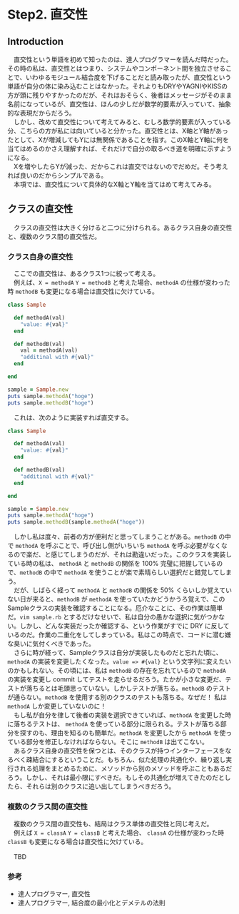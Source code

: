 # Step2. 直交性

## Introduction

　直交性という単語を初めて知ったのは、達人プログラマーを読んだ時だった。その時の私は、直交性とはつまり、システムやコンポーネント間を独立させることで、いわゆるモジュール結合度を下げることだと読み取ったが、直交性という単語が自分の体に染み込むことはなかった。それよりもDRYやYAGNIやKISSの方が頭に残りやすかったのだが、それはおそらく、後者はメッセージがそのまま名前になっているが、直交性は、ほんの少しだが数学的要素が入っていて、抽象的な表現だからだろう。  
　しかし、改めて直交性について考えてみると、むしろ数学的要素が入っている分、こちらの方が私には向いていると分かった。直交性とは、X軸とY軸があったとして、Xが増減してもYには無関係であることを指す。このX軸とY軸に何を当てはめるのかさえ理解すれば、それだけで自分の取るべき道を明確に示すようになる。  
　Xを増やしたらYが減った、だからこれは直交ではないのでだめだ。そう考えれば良いのだからシンプルである。  
　本項では、直交性について具体的なX軸とY軸を当てはめて考えてみる。

## クラスの直交性

　クラスの直交性は大きく分けると二つに分けられる。あるクラス自身の直交性と、複数のクラス間の直交性だ。

### クラス自身の直交性

　ここでの直交性は、あるクラス1つに絞って考える。  
　例えば、`X = methodA` `Y = methodB` と考えた場合、`methodA` の仕様が変わった時 `methodB` も変更になる場合は直交性に欠けている。

```ruby
class Sample

  def methodA(val)
    "value: #{val}"
  end

  def methodB(val)
    val = methodA(val)
    "additinal with #{val}"
  end

end

sample = Sample.new
puts sample.methodA("hoge")
puts sample.methodB("hoge")
```

　これは、次のように実装すれば直交する。

```ruby
class Sample

  def methodA(val)
    "value: #{val}"
  end

  def methodB(val)
    "additinal with #{val}"
  end

end

sample = Sample.new
puts sample.methodA("hoge")
puts sample.methodB(sample.methodA("hoge"))
```

　しかし私は度々、前者の方が便利だと思ってしまうことがある。`methodB` の中で `methodA` を呼ぶことで、呼び出し側がいちいち `methodA` を呼ぶ必要がなくなるので楽だ、と感じてしまうのだが、それは勘違いだった。このクラスを実装している時の私は、 `methodA` と `methodB` の関係を 100% 完璧に把握しているので、`methodB` の中で `methodA` を使うことが楽で素晴らしい選択だと錯覚してしまう。  
　だが、しばらく経って `methodA` と `methodB` の関係を 50% くらいしか覚えていない日が来ると、`methodB` が `methodA` を使っていたかどうかうろ覚えで、このSampleクラスの実装を確認することになる。厄介なことに、その作業は簡単だ。`vim sample.rb` とするだけなせいで、私は自分の愚かな選択に気がつかない。しかし、どんな実装だったか確認する、という作業がすでに DRY に反しているのだ。作業の二重化をしてしまっている。私はこの時点で、コードに潜む嫌な臭いに気付くべきであった。  
　さらに時が経って、Sampleクラスは自分が実装したものだと忘れた頃に、 `methodA` の実装を変更したくなった。`value => #{val}` という文字列に変えたいのかもしれない。その頃には、私は `methodB` の存在を忘れているので `methodA` の実装を変更し commit してテストを走らせるだろう。たかが小さな変更だ、テストが落ちるとは毛頭思っていない。しかしテストが落ちる。`methodB` のテストが通らない。`methodB` を使用する別のクラスのテストも落ちる。なぜだ！ 私は `methodA` しか変更していないのに！  
　もし私が自分を律して後者の実装を選択できていれば、`methodA` を変更した時に落ちるテストは、 `methodA` を使っている部分に限られる。テストが落ちる部分を探すのも、理由を知るのも簡単だ。`methodA` を変更したから `methodA` を使っている部分を修正しなければならない。そこに `methodB` は出てこない。  
　あるクラス自身の直交性を保つとは、そのクラスが持つインターフェースをなるべく疎結合にするということだ。もちろん、似た処理の共通化や、繰り返し実行される処理をまとめるために、メソッドから別のメソッドを呼ぶこともあるだろう。しかし、それは最小限にすべきだ。もしその共通化が増えてきたのだとしたら、それらは別のクラスに追い出してしまうべきだろう。

### 複数のクラス間の直交性

　複数のクラス間の直交性も、結局はクラス単体の直交性と同じ考えだ。  
　例えば `X = classA` `Y = classB` と考えた場合、 `classA` の仕様が変わった時 `classB` も変更になる場合は直交性に欠けている。

　TBD

### 参考

- 達人プログラマー, 直交性
- 達人プログラマー, 結合度の最小化とデメテルの法則


